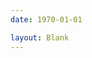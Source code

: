 ```yaml
---
date: 1970-01-01

layout: Blank
---
```


<script setup>
import MyComponent from "@source/views/app/familynest/download.vue";
</script>

<MyComponent/>
